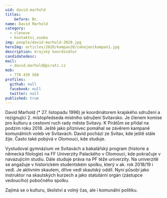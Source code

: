 ```yaml
---
uid: david.marhold
titles: 
    before: Bc.
name: David Marhold
category:
  - clenove
  - kontaktni_osoba
img: people/david-marhold-2020.jpg
heroImg: articles/2020/kampan20/zahajenikampan1.jpg
description: krajský koordinátor
candidatedesc:
mail:
  - david.marhold@pirati.cz
mob:
  - 778 439 560
profiles:
  github: null
  facebook: null
  twitter: null
published: true
---
```

David Marhold (* 27. listopadu 1996) je koordinátorem krajského sdružení a
rezignující 2. místopředseda místního sdružení Svitavsko. Je členem komise pro
kulturu a cestovní ruch rady města Svitavy. K Pirátům se přidal na podzim roku
2018. Ještě jako příznivec pomáhal se závěrem kampaně komunálních voleb ve
Svitavách. David pochází ze Svitav, kde ještě stále žije. Často také pobývá v
Olomouci, kde studuje.

Vystudoval gymnázium ve Svitavách a bakalářský program (historie a německá
filologie) na FF Univerzity Palackého v Olomouci, kde pokračuje v navazujícím
studiu. Dále studuje práva na PF téže univerzity. Na univerzitě se angažuje v
historickém studentském spolku, který v ak. rok 2018/19 i vedl. Je aktivním
skautem, dříve vedl skautský oddíl. Nyní působí jako instruktor na skautských
kurzech a jako statutární orgán (zástupce vedoucího) pobočného spolku.

Zajímá se o kulturu, školství a volný čas, ale i komunální politiku.
